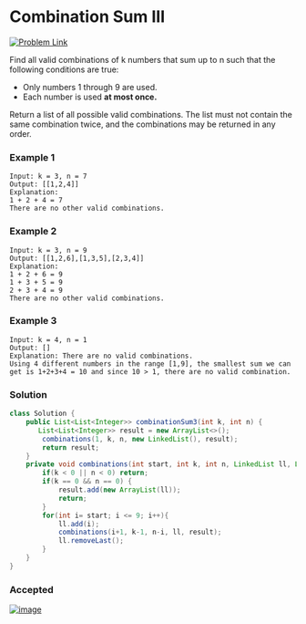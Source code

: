 # Combination Sum III


[![Problem Link](https://img.shields.io/badge/-LeetCode-FFA116?style=for-the-badge&logo=LeetCode&logoColor=black)](https://leetcode.com/problems/combination-sum-iii/)

Find all valid combinations of k numbers that sum up to n such that the following conditions are true:

* Only numbers 1 through 9 are used.
* Each number is used **at most once.**

Return a list of all possible valid combinations. The list must not contain the same combination twice, and the combinations may be returned in any order.

### Example 1
```
Input: k = 3, n = 7
Output: [[1,2,4]]
Explanation:
1 + 2 + 4 = 7
There are no other valid combinations.
```
### Example 2
```
Input: k = 3, n = 9
Output: [[1,2,6],[1,3,5],[2,3,4]]
Explanation:
1 + 2 + 6 = 9
1 + 3 + 5 = 9
2 + 3 + 4 = 9
There are no other valid combinations.
```
### Example 3
```
Input: k = 4, n = 1
Output: []
Explanation: There are no valid combinations.
Using 4 different numbers in the range [1,9], the smallest sum we can get is 1+2+3+4 = 10 and since 10 > 1, there are no valid combination.
```

### Solution
```java
class Solution {
    public List<List<Integer>> combinationSum3(int k, int n) {
       List<List<Integer>> result = new ArrayList<>();
        combinations(1, k, n, new LinkedList(), result);
        return result;
    }
    private void combinations(int start, int k, int n, LinkedList ll, List<List<Integer>> result){
        if(k < 0 || n < 0) return;
        if(k == 0 && n == 0) {
            result.add(new ArrayList(ll));
            return;
        }
        for(int i= start; i <= 9; i++){
            ll.add(i);
            combinations(i+1, k-1, n-i, ll, result);
            ll.removeLast();
        }
    }
}
```

### Accepted
[![image](https://user-images.githubusercontent.com/98543049/210163394-b0c94d6f-7f2b-4831-bd96-860f8d836419.png)
](https://leetcode.com/submissions/detail/868902218/)
